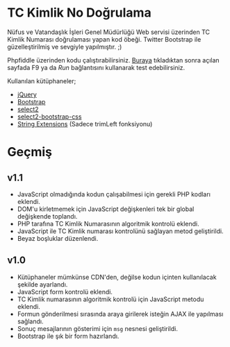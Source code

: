 TC Kimlik No Doğrulama
======================

Nüfus ve Vatandaşlık İşleri Genel Müdürlüğü Web servisi üzerinden TC Kimlik Numarası doğrulaması yapan kod öbeği. Twitter Bootstrap ile güzelleştirilmiş ve sevgiyle yapılmıştır. ;)

Phpfiddle üzerinden kodu çalıştırabilirsiniz. [Buraya](http://phpfiddle.org/main/code/mup-4qj) tıkladıktan sonra açılan sayfada F9 ya da *Run* bağlantısını kullanarak test edebilirsiniz.

Kullanılan kütüphaneler;  

* [jQuery](http://jquery.com)
* [Bootstrap](http://twitter.github.io/bootstrap/)
* [select2](http://ivaynberg.github.io/select2/) 
* [select2-bootstrap-css](https://github.com/t0m/select2-bootstrap-css)
* [String Extensions](https://github.com/karalamalar/StringExtensions) (Sadece trimLeft fonksiyonu)

Geçmiş
======

v1.1
----

* JavaScript olmadığında kodun çalışabilmesi için gerekli PHP kodları eklendi.
* DOM'u kirletmemek için JavaScript değişkenleri tek bir global değişkende toplandı.
* PHP tarafına TC Kimlik Numarasının algoritmik kontrolü eklendi.
* JavaScript ile TC Kimlik numarası kontrolünü sağlayan metod geliştirildi.
* Beyaz boşluklar düzenlendi.

v1.0
----

* Kütüphaneler mümkünse CDN'den, değilse kodun içinten kullanılacak şekilde ayarlandı.
* JavaScript form kontrolü eklendi.
* TC Kimlik numarasının algoritmik kontrolü için JavaScript metodu eklendi.
* Formun gönderilmesi sırasında araya girilerek isteğin AJAX ile yapılması sağlandı.
* Sonuç mesajlarının gösterimi için `msg` nesnesi geliştirildi.
* Bootstrap ile şık bir form hazırlandı.